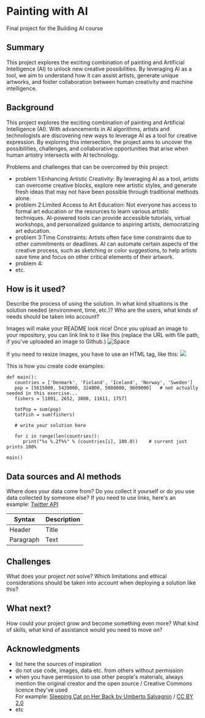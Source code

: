 <!-- This is the markdown template for the final project of the Building AI course, 
created by Reaktor Innovations and University of Helsinki. 
Copy the template, paste it to your GitHub README and edit! -->

# Painting with AI

Final project for the Building AI course

## Summary

This project explores the exciting combination of painting and Artificial Intelligence (AI) to unlock new creative possibilities. By leveraging AI as a tool, we aim to understand how it can assist artists, generate unique artworks, and foster collaboration between human creativity and machine intelligence.

## Background

This project explores the exciting combination of painting and Artificial Intelligence (AI). With advancements in AI algorithms, artists and technologists are discovering new ways to leverage AI as a tool for creative expression. By exploring this intersection, the project aims to uncover the possibilities, challenges, and collaborative opportunities that arise when human artistry intersects with AI technology.

Problems and challenges that can be overcomed by this project:
* problem 1:Enhancing Artistic Creativity: By leveraging AI as a tool, artists can overcome creative blocks, explore new artistic styles, and generate fresh ideas that may not have been possible through traditional 
            methods alone. 
* problem 2:Limited Access to Art Education: Not everyone has access to formal art education or the resources to learn various artistic techniques. AI-powered tools can provide accessible tutorials, virtual workshops, and 
            personalized guidance to aspiring artists, democratizing art education.
* problem 3:Time Constraints: Artists often face time constraints due to other commitments or deadlines. AI can automate certain aspects of the creative process, such as sketching or color suggestions, to help artists 
            save time and focus on other critical elements of their artwork.
* problem 4:
* etc.


## How is it used?

Describe the process of using the solution. In what kind situations is the solution needed (environment, time, etc.)? Who are the users, what kinds of needs should be taken into account?

Images will make your README look nice!
Once you upload an image to your repository, you can link link to it like this (replace the URL with file path, if you've uploaded an image to Github.)
![Space](https://images.newscientist.com/wp-content/uploads/2016/07/06180000/spaceinc.jpg?width=900)

If you need to resize images, you have to use an HTML tag, like this:
<img src="https://images.newscientist.com/wp-content/uploads/2016/07/06180000/spaceinc.jpg?width=180">

This is how you create code examples:
```
def main():
   countries = ['Denmark', 'Finland', 'Iceland', 'Norway', 'Sweden']
   pop = [5615000, 5439000, 324000, 5080000, 9609000]   # not actually needed in this exercise...
   fishers = [1891, 2652, 3800, 11611, 1757]

   totPop = sum(pop)
   totFish = sum(fishers)

   # write your solution here

   for i in range(len(countries)):
      print("%s %.2f%%" % (countries[i], 100.0))    # current just prints 100%

main()
```


## Data sources and AI methods
Where does your data come from? Do you collect it yourself or do you use data collected by someone else?
If you need to use links, here's an example:
[Twitter API](https://developer.twitter.com/en/docs)

| Syntax      | Description |
| ----------- | ----------- |
| Header      | Title       |
| Paragraph   | Text        |

## Challenges

What does your project _not_ solve? Which limitations and ethical considerations should be taken into account when deploying a solution like this?

## What next?

How could your project grow and become something even more? What kind of skills, what kind of assistance would you  need to move on? 


## Acknowledgments

* list here the sources of inspiration 
* do not use code, images, data etc. from others without permission
* when you have permission to use other people's materials, always mention the original creator and the open source / Creative Commons licence they've used
  <br>For example: [Sleeping Cat on Her Back by Umberto Salvagnin](https://commons.wikimedia.org/wiki/File:Sleeping_cat_on_her_back.jpg#filelinks) / [CC BY 2.0](https://creativecommons.org/licenses/by/2.0)
* etc

